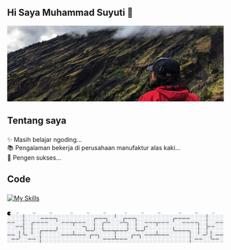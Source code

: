 ## Hi Saya Muhammad Suyuti 👋
![suyuti](img/baner.jpg)

###
<h2 align="left">Tentang saya</h2>

###
<p align="left">✨ Masih belajar ngoding... <br>📚 Pengalaman bekerja di perusahaan manufaktur alas kaki...<br>🎯 Pengen sukses...<br>

###
<h2 align="left">Code</h2>

###
<!--<!--
<div align="left">
  <img src="https://cdn.jsdelivr.net/gh/devicons/devicon/icons/javascript/javascript-original.svg" height="40" alt="javascript logo"  />
  <img width="12" />
  <img src="https://cdn.jsdelivr.net/gh/devicons/devicon/icons/typescript/typescript-original.svg" height="40" alt="typescript logo"  />
  <img width="12" />
  <img src="https://cdn.jsdelivr.net/gh/devicons/devicon/icons/react/react-original.svg" height="40" alt="react logo"  />
  <img width="12" />
  <img src="https://cdn.jsdelivr.net/gh/devicons/devicon/icons/nextjs/nextjs-original.svg" height="40" alt="nextjs logo"  />
  <img width="12" />
  <img src="https://cdn.jsdelivr.net/gh/devicons/devicon/icons/storybook/storybook-original.svg" height="40" alt="storybook logo"  />
  <img width="12" />
  <img src="https://cdn.jsdelivr.net/gh/devicons/devicon/icons/nodejs/nodejs-original.svg" height="40" alt="nodejs logo"  />
  <img width="12" />
  <img src="https://cdn.jsdelivr.net/gh/devicons/devicon/icons/nestjs/nestjs-original.svg" height="40" alt="nestjs logo"  />
  <img width="12" />
  <img src="https://cdn.jsdelivr.net/gh/devicons/devicon/icons/jest/jest-plain.svg" height="40" alt="jest logo"  />
</div>
-->
[![My Skills](https://skillicons.dev/icons?i=arduino,html,css,php&theme=light)](https://skillicons.dev)

###
<picture>
  <source media="(prefers-color-scheme: dark)" srcset="https://raw.githubusercontent.com/Suyuti29/Suyuti29/output/pacman-contribution-graph-dark.svg">
  <source media="(prefers-color-scheme: light)" srcset="https://raw.githubusercontent.com/Suyuti29/Suyuti29/output/pacman-contribution-graph.svg">
  <img alt="pacman contribution graph" src="https://raw.githubusercontent.com/Suyuti29/Suyuti29/output/pacman-contribution-graph.svg">
</picture>


